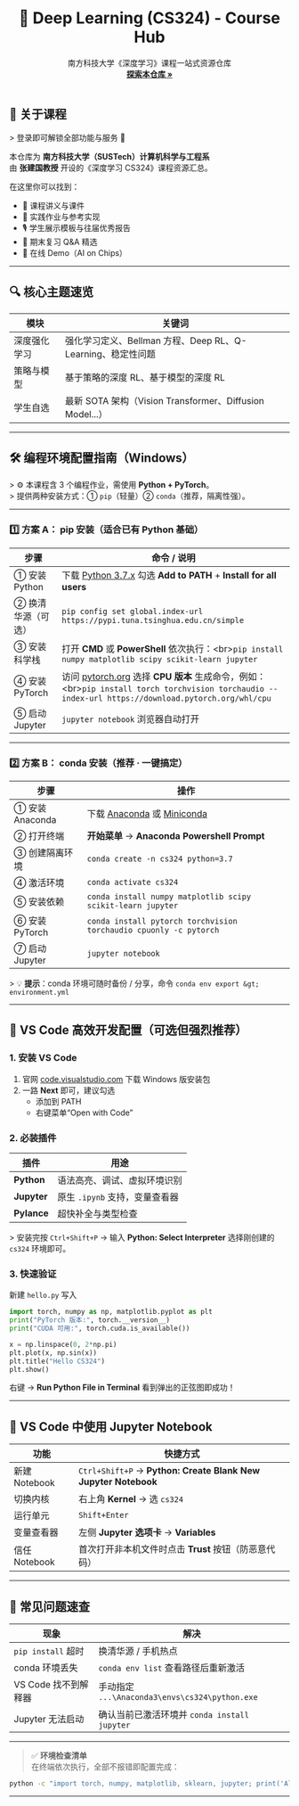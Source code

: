 <h1 align="center">🧠 Deep Learning (CS324) - Course Hub</h1>

<p align="center">
  南方科技大学《深度学习》课程一站式资源仓库
  <br />
  <a href="#-about"><strong>探索本仓库 »</strong></a>
  <br />
  <br />
</p>




## 🎯 关于课程

&gt; 登录即可解锁全部功能与服务 🚀

本仓库为 **南方科技大学（SUSTech）计算机科学与工程系**  
由 **张建国教授** 开设的《深度学习 CS324》课程资源汇总。

在这里你可以找到：

* 📘 课程讲义与课件
* 🧪 实践作业与参考实现
* 🎙️ 学生展示模板与往届优秀报告
* 💬 期末复习 Q&A 精选
* 🚀 在线 Demo（AI on Chips）


---


## 🔍 核心主题速览 

| 模块 | 关键词 |
| ---- | ------ |
| 深度强化学习 | 强化学习定义、Bellman 方程、Deep RL、Q-Learning、稳定性问题 |
| 策略与模型 | 基于策略的深度 RL、基于模型的深度 RL |
| 学生自选 | 最新 SOTA 架构（Vision Transformer、Diffusion Model...） |

---




## 🛠️ 编程环境配置指南（Windows） 

&gt; ⚙️ 本课程含 3 个编程作业，需使用 **Python + PyTorch**。  
&gt; 提供两种安装方式：① `pip`（轻量）② `conda`（推荐，隔离性强）。

---

### 1️⃣ 方案 A： pip 安装（适合已有 Python 基础）

| 步骤 | 命令 / 说明 |
| ---- | ----------- |
| ① 安装 Python | 下载 [Python 3.7.x](https://www.python.org/downloads/) 勾选 **Add to PATH** + **Install for all users** |
| ② 换清华源（可选） | `pip config set global.index-url https://pypi.tuna.tsinghua.edu.cn/simple` |
| ③ 安装科学栈 | 打开 **CMD** 或 **PowerShell** 依次执行：&lt;br&gt;`pip install numpy matplotlib scipy scikit-learn jupyter` |
| ④ 安装 PyTorch | 访问 [pytorch.org](https://pytorch.org) 选择 **CPU 版本** 生成命令，例如：&lt;br&gt;`pip install torch torchvision torchaudio --index-url https://download.pytorch.org/whl/cpu` |
| ⑤ 启动 Jupyter | `jupyter notebook` 浏览器自动打开 |

---

### 2️⃣ 方案 B： conda 安装（推荐 · 一键搞定）

| 步骤 | 操作 |
| ---- | ---- |
| ① 安装 Anaconda | 下载 [Anaconda](https://www.anaconda.com/) 或 [Miniconda](https://docs.conda.io/en/latest/miniconda.html) |
| ② 打开终端 | **开始菜单** → **Anaconda Powershell Prompt** |
| ③ 创建隔离环境 | `conda create -n cs324 python=3.7` |
| ④ 激活环境 | `conda activate cs324` |
| ⑤ 安装依赖 | `conda install numpy matplotlib scipy scikit-learn jupyter` |
| ⑥ 安装 PyTorch | `conda install pytorch torchvision torchaudio cpuonly -c pytorch` |
| ⑦ 启动 Jupyter | `jupyter notebook` |

&gt; 💡 **提示**：conda 环境可随时备份 / 分享，命令 `conda env export &gt; environment.yml`

---

## 🚀 VS Code 高效开发配置（可选但强烈推荐）

### 1. 安装 VS Code
1. 官网 [code.visualstudio.com](https://code.visualstudio.com) 下载 Windows 版安装包
2. 一路 **Next** 即可，建议勾选
   - 添加到 PATH
   - 右键菜单“Open with Code”

### 2. 必装插件
| 插件 | 用途 |
| ---- | ---- |
| **Python** | 语法高亮、调试、虚拟环境识别 |
| **Jupyter** | 原生 `.ipynb` 支持，变量查看器 |
| **Pylance** | 超快补全与类型检查 |

&gt; 安装完按 `Ctrl+Shift+P` → 输入 **Python: Select Interpreter** 选择刚创建的 `cs324` 环境即可。

### 3. 快速验证
新建 `hello.py` 写入
```python
import torch, numpy as np, matplotlib.pyplot as plt
print("PyTorch 版本:", torch.__version__)
print("CUDA 可用:", torch.cuda.is_available())

x = np.linspace(0, 2*np.pi)
plt.plot(x, np.sin(x))
plt.title("Hello CS324")
plt.show()


```
右键 → **Run Python File in Terminal** 看到弹出的正弦图即成功！

---

## 📓 VS Code 中使用 Jupyter Notebook

| 功能 | 快捷方式 |
| ---- | -------- |
| 新建 Notebook | `Ctrl+Shift+P` → **Python: Create Blank New Jupyter Notebook** |
| 切换内核 | 右上角 **Kernel** → 选 `cs324` |
| 运行单元 | `Shift+Enter` |
| 变量查看器 | 左侧 **Jupyter 选项卡** → **Variables** |
| 信任 Notebook | 首次打开非本机文件时点击 **Trust** 按钮（防恶意代码） |

---

## 🧪 常见问题速查

| 现象 | 解决 |
| ---- | ---- |
| `pip install` 超时 | 换清华源 / 手机热点 |
| conda 环境丢失 | `conda env list` 查看路径后重新激活 |
| VS Code 找不到解释器 | 手动指定 `...\Anaconda3\envs\cs324\python.exe` |
| Jupyter 无法启动 | 确认当前已激活环境并 `conda install jupyter` |

---

> ✅ **环境检查清单**  
> 在终端依次执行，全部不报错即配置完成：
```bash
python -c "import torch, numpy, matplotlib, sklearn, jupyter; print('All OK')"
```

---


